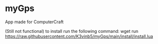 # myGps
App made for ComputerCraft

(Still not functional) to install run the following command: 
wget run https://raw.githubusercontent.com/K3vinb5/myGps/main/install/install.lua
